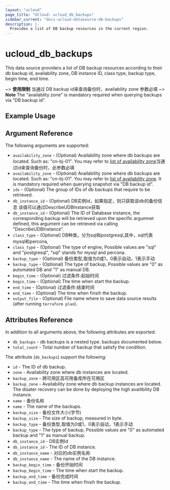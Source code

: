 ```yaml
---
layout: "ucloud"
page_title: "UCloud: ucloud_db_backups"
sidebar_current: "docs-ucloud-datasource-db-backups"
description: |-
  Provides a list of DB backup resources in the current region.
---
```


# ucloud_db_backups

This data source providers a list of DB backup resources according to their db backup id, availability zone, DB instance ID, class type, backup type, begin time, end time.

~> **使用限制** 当通过 DB backup id来查询备份时，availability zone 参数必填
~> **Note** The "availablity zone" is mandatory required when querying backups via "DB backup id".
## Example Usage

## Argument Reference

The following arguments are supported:

* `availability_zone` - (Optional) Availability zone where db backups are located. Such as: "cn-bj-01". You may refer to [list of availability zone](https://docs.ucloud.cn/api/summary/regionlist)当通过id来查询备份时，此参数必填
* `availability_zone` - (Optional) Availability zone where db backups are located. Such as: "cn-bj-01". You may refer to [list of availability zone](https://docs.ucloud.cn/api/summary/regionlist). It is mandatory required when querying snapshot via "DB backup id".
* `ids` - (Optional) The group of IDs of db backups that require to be retrieved.
* `db_instance_id` - (Optional) DB实例Id，如果指定，则只获取该db的备份信息 该值可以通过DescribeUDBInstance获取
* `db_instance_id` - (Optional) The ID of Database instance, the corresponding backup will be retrieved upon the specific argumnet defined, this argument can be retrieved via calling "DescribeUDBInstance".
* `class_type` - (Optional) DB种类，分为sql和postgresql,其中，sql代表mysql和percona,
* `class_type` - (Optional) The type of engine, Possible values are "sql" and "postgresql", "sql" stands for mysql and percona.
* `backup_type` - (Optional) 备份类型,取值为0或1，0表示自动，1表示手动
* `backup_type` - (Optional) The type of backup, Possible values are "0" as automated DB and "1" as manual DB.
* `begin_time` - (Optional) 过滤条件:起始时间
* `begin_time` - (Optional) The time when start the backup.
* `end_time` - (Optional) 过滤条件:结束时间
* `end_time` - (Optional) The time when finsih the backup.
* `output_file` - (Optional) File name where to save data source results (after running `terraform plan`).

## Attributes Reference

In addition to all arguments above, the following attributes are exported:

* `db_backups` - db backups is a nested type. backups documented below.
* `total_count` - Total number of backup that satisfy the condition.

The attribute (`db_backups`) support the following:

* `id` - The ID of db backup.
* `zone` - Availability zone where db instances are located.
* `backup_zone` - 跨可用区高可用备库所在可用区
* `backup_zone` - Availability zone where db backup instances are located. The disater recovery can be done by deploying the high availibility DB instance.
* `name` - 备份名称
* `name` - The name of the backups.
* `backup_size` - 备份文件大小(字节)
* `backup_size` - The size of backup, measured in byte.
* `backup_type` - 备份类型,取值为0或1，0表示自动，1表示手动
* `backup_type` - The type of backup, Possible values are "0" as automated backup and "1" as manual backup.
* `db_instance_id` - DB实例Id
* `db_instance_id` - The ID of DB instance.
* `db_instance_name` - 	对应的db实例名称
* `db_instance_name` - The name of the DB instance.
* `backup_begin_time` - 备份开始时间
* `backup_begin_time` - The time when start the backup.
* `backup_end_time` - 备份完成时间
* `backup_end_time` - The time when finsih the backup.
